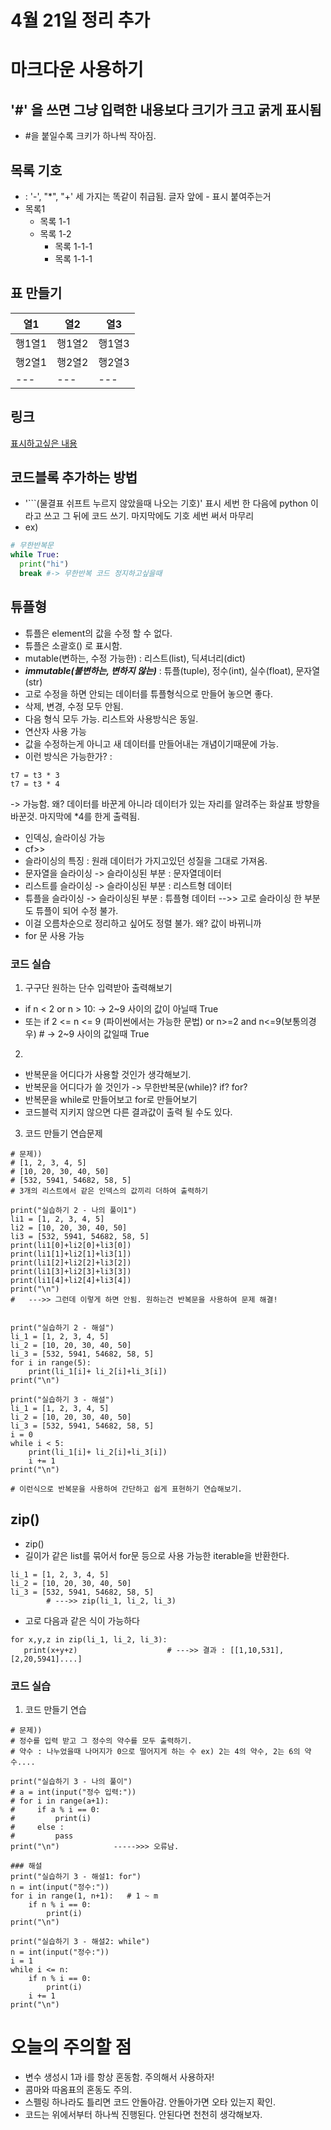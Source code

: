 # 4월 21일 정리 추가
# 마크다운 사용하기
## '#' 을 쓰면 그냥 입력한 내용보다 크기가 크고 굵게 표시됨 
- #을 붙일수록 크키가 하나씩 작아짐.

## 목록 기호
- : '-', "*", "+' 세 가지는 똑같이 취급됨. 글자 앞에 - 표시 붙여주는거
- 목록1
  - 목록 1-1
  + 목록 1-2
      * 목록 1-1-1
      * 목록 1-1-1

## 표 만들기
열1 | 열2 | 열3
--- | --- | ---
행1열1| 행1열2| 행1열3
행2열1| 행2열2| 행2열3
---| ---| ---

## 링크 
[표시하고싶은 내용](링크)

## 코드블록 추가하는 방법
- '```(물결표 쉬프트 누르지 않았을때 나오는 기호)' 표시 세번 한 다음에 python 이라고 쓰고 그 뒤에 코드 쓰기. 마지막에도 기호 세번 써서 마무리
- ex)
```python
# 무한반복문
while True:
  print("hi")
  break #-> 무한반복 코드 정지하고싶을때

```


## 튜플형
- 튜플은 element의 값을 수정 할 수 없다.
- 튜플은 소괄호() 로 표시함.
- mutable(변하는, 수정 가능한) : 리스트(list), 딕셔너리(dict)
- ***immutable(불변하는, 변하지 않는)*** : 튜플(tuple), 정수(int), 실수(float), 문자열(str)
- 고로 수정을 하면 안되는 데이터를 튜플형식으로 만들어 놓으면 좋다.
- 삭제, 변경, 수정 모두 안됨.
- 다음 형식 모두 가능. 리스트와 사용방식은 동일.
- 연산자 사용 가능
- 값을 수정하는게 아니고 새 데이터를 만들어내는 개념이기때문에 가능.
- 이런 방식은 가능한가? :
```
t7 = t3 * 3
t7 = t3 * 4 
```     
-> 가능함. 왜? 데이터를 바꾼게 아니라 데이터가 있는 자리를 알려주는 화살표 방향을 바꾼것. 마지막에 *4를 한게 출력됨.

- 인덱싱, 슬라이싱 가능
- cf>>
- 슬라이싱의 특징 : 원래 데이터가 가지고있던 성질을 그대로 가져옴.
- 문자열을 슬라이싱 -> 슬라이싱된 부분 : 문자열데이터
- 리스트를 슬라이싱 -> 슬라이싱된 부분 : 리스트형 데이터
- 튜플을 슬라이싱 -> 슬라이싱된 부분 : 튜플형 데이터 -->> 고로 슬라이싱 한 부분도 튜플이 되어 수정 불가.
- 이걸 오름차순으로 정리하고 싶어도 정렬 불가. 왜? 값이 바뀌니까
- for 문 사용 가능


### 코드 실습
1. 구구단 원하는 단수 입력받아 출력해보기
- if n < 2 or n > 10:       ->       2~9 사이의 값이 아닐때 True
- 또는 if 2 <= n <= 9 (파이썬에서는 가능한 문법)  or     n>=2 and n<=9(보통의경우)         # -> 2~9 사이의 값일때 True

2.  
- 반복문을 어디다가 사용할 것인가 생각해보기.
- 반복문을 어디다가 쓸 것인가 -> 무한반복문(while)? if? for? 
- 반복문을 while로 만들어보고 for로 만들어보기
- 코드블럭 지키지 않으면 다른 결과값이 출력 될 수도 있다.

3. 코드 만들기 연습문제
```
# 문제))
# [1, 2, 3, 4, 5]
# [10, 20, 30, 40, 50]
# [532, 5941, 54682, 58, 5]
# 3개의 리스트에서 같은 인덱스의 값끼리 더하여 출력하기

print("실습하기 2 - 나의 풀이1")
li1 = [1, 2, 3, 4, 5]
li2 = [10, 20, 30, 40, 50]
li3 = [532, 5941, 54682, 58, 5]
print(li1[0]+li2[0]+li3[0])
print(li1[1]+li2[1]+li3[1])
print(li1[2]+li2[2]+li3[2])
print(li1[3]+li2[3]+li3[3])
print(li1[4]+li2[4]+li3[4])
print("\n")
#   --->> 그런데 이렇게 하면 안됨. 원하는건 반복문을 사용하여 문제 해결!


print("실습하기 2 - 해설")
li_1 = [1, 2, 3, 4, 5]
li_2 = [10, 20, 30, 40, 50]
li_3 = [532, 5941, 54682, 58, 5]
for i in range(5):
    print(li_1[i]+ li_2[i]+li_3[i])
print("\n")

print("실습하기 3 - 해설")
li_1 = [1, 2, 3, 4, 5]
li_2 = [10, 20, 30, 40, 50]
li_3 = [532, 5941, 54682, 58, 5]
i = 0
while i < 5:
    print(li_1[i]+ li_2[i]+li_3[i])
    i += 1
print("\n")

# 이런식으로 반복문을 사용하여 간단하고 쉽게 표현하기 연습해보기.
```


## zip()
- zip()
- 길이가 같은 list를 묶어서  for문 등으로 사용 가능한 iterable을 반환한다.
```
li_1 = [1, 2, 3, 4, 5]
li_2 = [10, 20, 30, 40, 50]
li_3 = [532, 5941, 54682, 58, 5]
        # --->> zip(li_1, li_2, li_3)
```

- 고로 다음과 같은 식이 가능하다
```
for x,y,z in zip(li_1, li_2, li_3):
   print(x+y+z)                    # --->> 결과 : [[1,10,531],[2,20,5941]....]
```

### 코드 실습
1. 코드 만들기 연습
```
# 문제))
# 정수를 입력 받고 그 정수의 약수를 모두 출력하기.
# 약수 : 나누었을때 나머지가 0으로 떨어지게 하는 수 ex) 2는 4의 약수, 2는 6의 약수....

print("실습하기 3 - 나의 풀이")
# a = int(input("정수 입력:"))
# for i in range(a+1):
#     if a % i == 0:
#         print(i)
#     else :
#         pass
print("\n")            ----->>> 오류남. 

### 해설
print("실습하기 3 - 해설1: for")
n = int(input("정수:"))
for i in range(1, n+1):   # 1 ~ m
    if n % i == 0:
        print(i)
print("\n")

print("실습하기 3 - 해설2: while")
n = int(input("정수:"))
i = 1
while i <= n:
    if n % i == 0:
        print(i)
    i += 1
print("\n")
```

# 오늘의 주의할 점
- 변수 생성시 1과 i를 항상 혼동함. 주의해서 사용하자!
- 콤마와 따옴표의 혼동도 주의.
- 스펠링 하나라도 틀리면 코드 안돌아감. 안돌아가면 오타 있는지 확인.
- 코드는 위에서부터 하나씩 진행된다. 안된다면 천천히 생각해보자.

